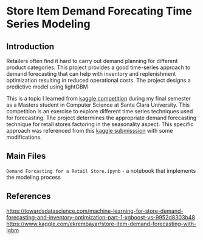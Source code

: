 # Store Item Demand Forecating Time Series Modeling
## Introduction
Retailers often find it hard to carry out demand planning for different product categories. This project provides a good time-series approach to demand forecasting that can help with inventory and replenishment optimization resulting in reduced operational costs. The project designs a predictive model using lightGBM 

This is a topic I learned from [kaggle competition](https://www.kaggle.com/c/demand-forecasting-kernels-only) during my final semester as a Masters student in Computer Science at Santa Clara University. This competition is an exercise to explore different time series techniques used for forecasting. The project determines the appropriate demand forecasting technique for retail stores factoring in the seasonality aspect. This specific approach was referenced from this [kaggle submisssion](https://www.kaggle.com/ekrembayar/store-item-demand-forecasting-with-lgbm) with some modifications. 

## Main Files 
<code>Demand Forcasting for a Retail Store.ipynb</code> - a notebook that implements the modeling process

## References 
https://towardsdatascience.com/machine-learning-for-store-demand-forecasting-and-inventory-optimization-part-1-xgboost-vs-9952d8303b48
https://www.kaggle.com/ekrembayar/store-item-demand-forecasting-with-lgbm
